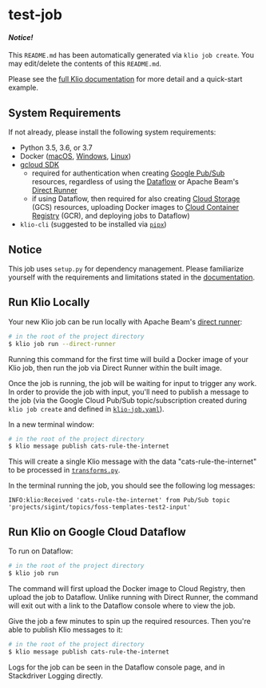 # test-job

#### _Notice!_

This `README.md` has been automatically generated via `klio job create`. You may edit/delete the contents of this `README.md`.

Please see the [full Klio documentation][klio_docs.todo] for more detail and a quick-start example.

## System Requirements

If not already, please install the following system requirements:

* Python 3.5, 3.6, or 3.7
* Docker ([macOS][docker_mac], [Windows][docker_win], [Linux][docker_linux])
* [gcloud SDK][gcloud]
    * required for authentication when creating [Google Pub/Sub][pubsub] resources, regardless of using the [Dataflow][dataflow] or Apache Beam's [Direct Runner][direct_runner]
    * if using Dataflow, then required for also creating [Cloud Storage][gcs] (GCS) resources, uploading Docker images to [Cloud Container Registry][gcr] (GCR), and deploying jobs to Dataflow)
* `klio-cli` (suggested to be installed via [`pipx`][pipx])

## Notice
This job uses `setup.py` for dependency management. Please familiarize yourself with the requirements and limitations stated in the [documentation][setup-py.todo].
## Run Klio Locally

Your new Klio job can be run locally with Apache Beam's [direct runner][direct_runner]:

```sh
# in the root of the project directory
$ klio job run --direct-runner
```

Running this command for the first time will build a Docker image of your Klio job, then run the job via Direct Runner within the built image.

Once the job is running, the job will be waiting for input to trigger any work. In order to provide the job with input, you'll need to publish a message to the job (via the Google Cloud Pub/Sub topic/subscription created during `klio job create` and defined in [`klio-job.yaml`](./klio-job.yaml)).

In a new terminal window:

```sh
# in the root of the project directory
$ klio message publish cats-rule-the-internet
```

This will create a single Klio message with the data "cats-rule-the-internet" to be processed in  [`transforms.py`](./transforms.py).

In the terminal running the job, you should see the following log messages:

```log
INFO:klio:Received 'cats-rule-the-internet' from Pub/Sub topic 'projects/sigint/topics/foss-templates-test2-input'
```

## Run Klio on Google Cloud Dataflow

To run on Dataflow:

```sh
# in the root of the project directory
$ klio job run
```

The command will first upload the Docker image to Cloud Registry, then upload the job to Dataflow. Unlike running with Direct Runner, the command will exit out with a link to the Dataflow console where to view the job.

Give the job a few minutes to spin up the required resources. Then you're able to publish Klio messages to it:

```sh
# in the root of the project directory
$ klio message publish cats-rule-the-internet
```

Logs for the job can be seen in the Dataflow console page, and in Stackdriver Logging directly.

<!-- TODO: update `klio_docs` link with the proper docs page (i.e. read the docs, or spotify.github.io/klio) once FOSS'ed (@lynn) -->

[klio_docs.todo]: https://github.com/spotify/klio
[docker_mac]: https://docs.docker.com/docker-for-mac/install/
[docker_win]: https://docs.docker.com/docker-for-windows/install/
[docker_linux]: https://docs.docker.com/install/
[gcloud]: https://cloud.google.com/sdk/install
[pubsub]: https://cloud.google.com/pubsub/docs
[dataflow]: https://cloud.google.com/dataflow/docs
[pipx]: https://pypi.org/project/pipx/
[direct_runner]: https://beam.apache.org/documentation/runners/direct/
[gcs]: https://cloud.google.com/storage/docs
[gcr]: https://cloud.google.com/container-registry/docs
[setup-py.todo]: http://point-to-public-docs
